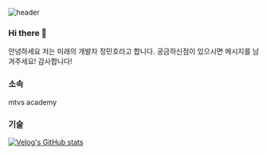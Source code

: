 ![header](https://capsule-render.vercel.app/api?type=cylinder&color=000000&height=150&section=header&text=Hi%Im%Mino&fontColor=ffffff&fontSize=70&animation=fadeIn&fontAlignY=55)

### Hi there 👋
안녕하세요 저는 미래의 개발자 정민호라고 합니다. 궁금하신점이 있으시면 메시지를 남겨주세요! 감사합니다!

### 소속
mtvs academy

### 기술
[![Velog's GitHub stats](https://velog-readme-stats.vercel.app/api/badge?name=java)](https://velog.io/@java)


<!--
**jeongminoo/jeongminoo** is a ✨ _special_ ✨ repository because its `README.md` (this file) appears on your GitHub profile.

Here are some ideas to get you started:

- 🔭 I’m currently working on ...
- 🌱 I’m currently learning ... metabus academy
- 👯 I’m looking to collaborate on ...
- 🤔 I’m looking for help with ...
- 💬 Ask me about ...
- 📫 How to reach me: ...
- 😄 Pronouns: ...
- ⚡ Fun fact: ...
-->

